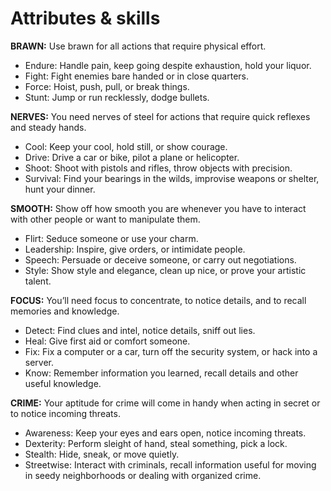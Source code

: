 # Attributes & skills

**BRAWN:** Use brawn for all actions that require physical effort.

* Endure: Handle pain, keep going despite exhaustion, hold your liquor.
* Fight: Fight enemies bare handed or in close quarters.
* Force: Hoist, push, pull, or break things.
* Stunt: Jump or run recklessly, dodge bullets.

**NERVES:** You need nerves of steel for actions that require quick reflexes and steady hands.

* Cool: Keep your cool, hold still, or show courage.
* Drive: Drive a car or bike, pilot a plane or helicopter.
* Shoot: Shoot with pistols and rifles, throw objects with precision.
* Survival: Find your bearings in the wilds, improvise weapons or shelter, hunt your dinner.

**SMOOTH:** Show off how smooth you are whenever you have to interact with other people or want to manipulate them.

* Flirt: Seduce someone or use your charm.
* Leadership: Inspire, give orders, or intimidate people.
* Speech: Persuade or deceive someone, or carry out negotiations.
* Style: Show style and elegance, clean up nice, or prove your artistic talent.

**FOCUS:** You’ll need focus to concentrate, to notice details, and to recall memories and knowledge.

* Detect: Find clues and intel, notice details, sniff out lies.
* Heal: Give first aid or comfort someone.
* Fix: Fix a computer or a car, turn off the security system, or hack into a server.
* Know: Remember information you learned, recall details and other useful knowledge.

**CRIME:** Your aptitude for crime will come in handy when acting in secret or to notice incoming threats.

* Awareness: Keep your eyes and ears open, notice incoming threats.
* Dexterity: Perform sleight of hand, steal something, pick a lock.
* Stealth: Hide, sneak, or move quietly.
* Streetwise: Interact with criminals, recall information useful for moving in seedy neighborhoods or dealing with organized crime.

<!-- 
TODO: Iba a completar esta tabla pero tampoco veo que ayude demasiado para tenerlo en texto,
la tenemos en basic_rules.md como imagen

| X    | BASIC | CRITICAL       | EXTREME        | IMPOSIBLE      |
|------|-------|----------------|----------------|----------------|
| DICE | ROLL  | ROLL / RE-ROLL | ROLL / RE-ROLL | ROLL / RE-ROLL |
| 2    | 17%   | - / -          | - / -          | - / -          |
| 3    | 45%   | 3% / 5%        | - / -          | - / -          |
| 4    | 72%   | 10% / 21%      | 0.5% / 1.5%    | - / -          |
| 5    | 91%   |                |                | 0.1% / 0.5%    |
| 6    | 99%   |                |                | 1% / 13%       |
| 7    | 100%  |                |                |                |
| 8    | 100%  |                |                |                |
| 9    | 100%  |                |                |                |

-->